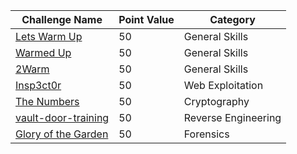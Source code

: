 |Challenge Name|Point Value|Category|
|------------------|----|------------------|
|<a href="https://github.com/QPalmer/Pico-Gym-Write-Ups/tree/master/general_skills/lets_warm_up">Lets Warm Up</a>|50|General Skills|
|<a href="https://github.com/QPalmer/Pico-Gym-Write-Ups/tree/master/general_skills/warmed_up">Warmed Up|50|General Skills|
|<a href="https://github.com/QPalmer/Pico-Gym-Write-Ups/tree/master/general_skills/2warm">2Warm|50|General Skills|
|<a href="https://github.com/QPalmer/Pico-Gym-Write-Ups/tree/master/web_exploitation/insp3ct0r">Insp3ct0r|50|Web Exploitation|
|<a href="https://github.com/QPalmer/Pico-Gym-Write-Ups/tree/master/cryptography/the_numbers">The Numbers|50|Cryptography|
|<a href="https://github.com/QPalmer/Pico-Gym-Write-Ups/tree/master/reverse_engineering/vault-door-training">vault-door-training|50|Reverse Engineering|
|<a href="https://github.com/QPalmer/Pico-Gym-Write-Ups/tree/master/forensics/glory_of_the_garden">Glory of the Garden|50|Forensics|

